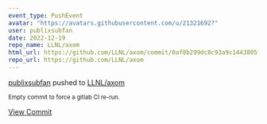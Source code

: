 ```yaml
---
event_type: PushEvent
avatar: "https://avatars.githubusercontent.com/u/21321692?"
user: publixsubfan
date: 2022-12-19
repo_name: LLNL/axom
html_url: https://github.com/LLNL/axom/commit/0af8b299dc8c93a9c1443805f70d87009ec0c47f
repo_url: https://github.com/LLNL/axom
---
```


<a href='https://github.com/publixsubfan' target='_blank'>publixsubfan</a> pushed to <a href='https://github.com/LLNL/axom' target='_blank'>LLNL/axom</a>

<small>Empty commit to force a gitlab CI re-run.</small>

<a href='https://github.com/LLNL/axom/commit/0af8b299dc8c93a9c1443805f70d87009ec0c47f' target='_blank'>View Commit</a>